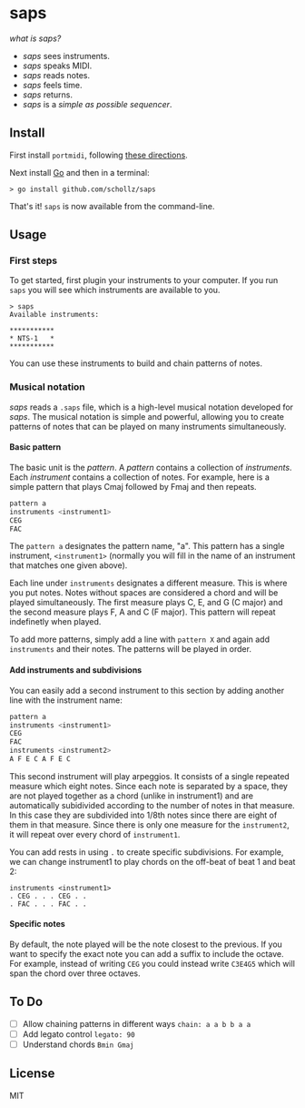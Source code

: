 # saps

*what is saps?*

- *saps* sees instruments.
- *saps* speaks MIDI.
- *saps* reads notes.
- *saps* feels time.
- *saps* returns.
- *saps* is a *simple as possible sequencer*.

## Install

First install `portmidi`, following [these directions](https://schollz.com/blog/portmidi/).

Next install [Go](https://golang.org/dl/) and then in a terminal:

	> go install github.com/schollz/saps

That's it! `saps` is now available from the command-line.

## Usage

### First steps

To get started, first plugin your instruments to your computer. If you run `saps` you will see which instruments are available to you.

```
> saps
Available instruments:

***********
* NTS-1   *
***********
```

You can use these instruments to build and chain patterns of notes.

### Musical notation

*saps* reads a `.saps` file, which is a high-level musical notation developed for *saps*. The musical notation is simple and powerful, allowing you to create patterns of notes that can be played on many instruments simultaneously.

#### Basic pattern

The basic unit is the *pattern*. A *pattern* contains a collection of *instruments*. Each *instrument* contains a collection of notes.
For example, here is a simple pattern that plays Cmaj followed by Fmaj and then repeats.

```bash
pattern a
instruments <instrument1>
CEG
FAC
```

The `pattern a` designates the pattern name, "a". This pattern has a single instrument, `<instrument1>` 
(normally you will fill in the name of an instrument that matches one given above). 

Each line under `instruments` designates a different measure. This is where you put notes. Notes without spaces are considered a chord and will be played simultaneously. The first measure plays C, E, and G (C major) and the second measure plays F, A and C (F major). This pattern will repeat indefinetly when played.

To add more patterns, simply add a line with `pattern X` and again add `instruments` and their notes. The patterns will be played in order.

#### Add instruments and subdivisions

You can easily add a second instrument to this section by adding another line with the instrument name:

```bash
pattern a 
instruments <instrument1>
CEG 
FAC
instruments <instrument2>
A F E C A F E C
```

This second instrument will play arpeggios. 
It consists of a single repeated measure which eight notes. 
Since each note is separated by a space, they are not played together as a chord (unlike in instrument1) and are automatically subidivided according to the number of notes in that measure. In this case they are subdivided into 1/8th notes since there are eight of them in that measure. Since there is only one measure for the `instrument2`, it will repeat over every chord of `instrument1`.

You can add rests in using `.` to create specific subdivisions. For example, we can change instrument1 to play chords on the off-beat of beat 1 and beat 2:

```
instruments <instrument1>
. CEG . . . CEG . . 
. FAC . . . FAC . . 
```

#### Specific notes

By default, the note played will be the note closest to the previous. If you want to specify the exact note you can add a suffix to include the octave. For example, instead of writing `CEG` you could instead write `C3E4G5` which will span the chord over three octaves.


## To Do

- [ ] Allow chaining patterns in different ways `chain: a a b b a a`
- [ ] Add legato control `legato: 90`
- [ ] Understand chords `Bmin Gmaj`

## License 

MIT
